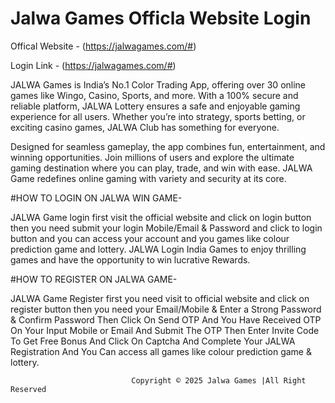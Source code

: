 # Jalwa Games Officla Website Login

Offical Website - (https://jalwagames.com/#)

Login Link - (https://jalwagames.com/#)

JALWA Games is India’s No.1 Color Trading App, offering over 30 online games like Wingo, Casino, Sports, and more. With a 100% secure and reliable platform, JALWA Lottery ensures a safe and enjoyable gaming experience for all users. Whether you’re into strategy, sports betting, or exciting casino games, JALWA Club has something for everyone.

Designed for seamless gameplay, the app combines fun, entertainment, and winning opportunities. Join millions of users and explore the ultimate gaming destination where you can play, trade, and win with ease. JALWA Game redefines online gaming with variety and security at its core.

#HOW TO LOGIN ON JALWA WIN GAME-

JALWA Game login first visit the official website and click on login button then you need submit your login Mobile/Email & Password and click to login button and you can access your account and you games like colour prediction game and lottery. JALWA Login India Games to enjoy thrilling games and have the opportunity to win lucrative Rewards.

#HOW TO REGISTER ON JALWA GAME-

JALWA Game Register first you need visit to official website and click on register button then you need your Email/Mobile & Enter a Strong Password & Confirm Password Then Click On Send OTP And You Have Received OTP On Your Input Mobile or Email And Submit The OTP Then Enter Invite Code To Get Free Bonus And Click On Captcha And Complete Your JALWA Registration And You Can access all games like colour prediction game & lottery.

                               Copyright © 2025 Jalwa Games |All Right Reserved


